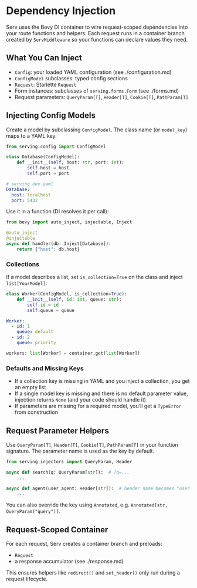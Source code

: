# Dependency Injection

Serv uses the Bevy DI container to wire request-scoped dependencies into your route functions and helpers. Each request runs in a container branch created by `ServMiddleware` so your functions can declare values they need.

## What You Can Inject

- `Config`: your loaded YAML configuration (see ./configuration.md)
- `ConfigModel` subclasses: typed config sections
- `Request`: Starlette `Request`
- Form instances: subclasses of `serving.forms.Form` (see ./forms.md)
- Request parameters: `QueryParam[T]`, `Header[T]`, `Cookie[T]`, `PathParam[T]`

## Injecting Config Models

Create a model by subclassing `ConfigModel`. The class name (or `model_key`) maps to a YAML key.

```python
from serving.config import ConfigModel

class Database(ConfigModel):
    def __init__(self, host: str, port: int):
        self.host = host
        self.port = port
```

```yaml
# serving.dev.yaml
Database:
  host: localhost
  port: 5432
```

Use it in a function (DI resolves it per call):

```python
from bevy import auto_inject, injectable, Inject

@auto_inject
@injectable
async def handler(db: Inject[Database]):
    return {"host": db.host}
```

### Collections

If a model describes a list, set `is_collection=True` on the class and inject `list[YourModel]`:

```python
class Worker(ConfigModel, is_collection=True):
    def __init__(self, id: int, queue: str):
        self.id = id
        self.queue = queue
```

```yaml
Worker:
  - id: 1
    queue: default
  - id: 2
    queue: priority
```

```python
workers: list[Worker] = container.get(list[Worker])
```

### Defaults and Missing Keys

- If a collection key is missing in YAML and you inject a collection, you get an empty list
- If a single model key is missing and there is no default parameter value, injection returns `None` (and your code should handle it)
- If parameters are missing for a required model, you’ll get a `TypeError` from construction

## Request Parameter Helpers

Use `QueryParam[T]`, `Header[T]`, `Cookie[T]`, `PathParam[T]` in your function signature. The parameter name is used as the key by default.

```python
from serving.injectors import QueryParam, Header

async def search(q: QueryParam[str]):  # ?q=...
    ...

async def agent(user_agent: Header[str]):  # header name becomes "user-agent"
    ...
```

You can also override the key using `Annotated`, e.g. `Annotated[str, QueryParam("query")]`.

## Request-Scoped Container

For each request, Serv creates a container branch and preloads:

- `Request`
- a response accumulator (see ./response.md)

This ensures helpers like `redirect()` and `set_header()` only run during a request lifecycle.
